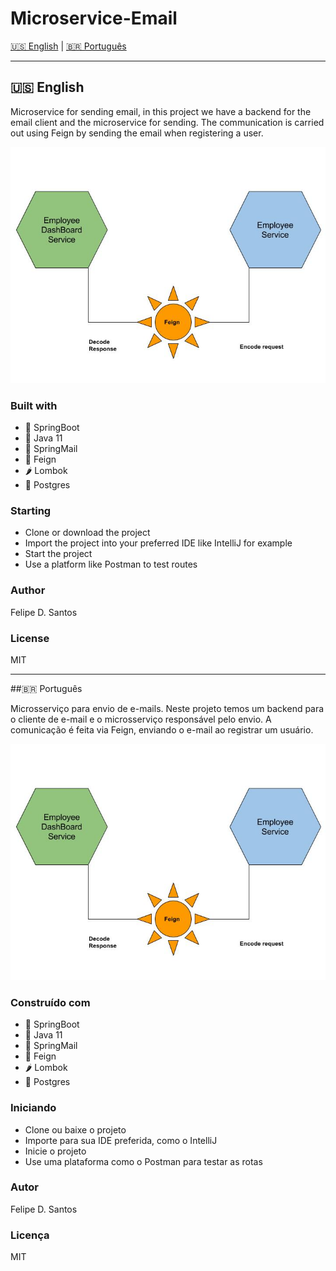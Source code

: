 # Microservice-Email

[🇺🇸 English](#english) | [🇧🇷 Português](#português)

---

## 🇺🇸 English

Microservice for sending email, in this project we have a backend for the email client and 
the microservice for sending. The communication is carried out using Feign by sending the 
email when registering a user.

<img src='https://github.com/lycan-nt/Microservice-Email/blob/main/feign.jpg'>

### Built with
- 🍃 SpringBoot
- 🍃 Java 11
- 🍃 SpringMail
- 🍃 Feign
- 🌶 Lombok
- 🍃 Postgres

### Starting
- Clone or download the project
- Import the project into your preferred IDE like IntelliJ for example
- Start the project
- Use a platform like Postman to test routes

### Author
Felipe D. Santos

### License
MIT

---

##🇧🇷 Português

Microsserviço para envio de e-mails. Neste projeto temos um backend para o cliente de e-mail e 
o microsserviço responsável pelo envio. A comunicação é feita via Feign, enviando o e-mail ao 
registrar um usuário.

<img src='https://github.com/lycan-nt/Microservice-Email/blob/main/feign.jpg'>

### Construído com
- 🍃 SpringBoot
- 🍃 Java 11
- 🍃 SpringMail
- 🍃 Feign
- 🌶 Lombok
- 🍃 Postgres

### Iniciando
- Clone ou baixe o projeto
- Importe para sua IDE preferida, como o IntelliJ
- Inicie o projeto
- Use uma plataforma como o Postman para testar as rotas

### Autor
Felipe D. Santos

### Licença
MIT
